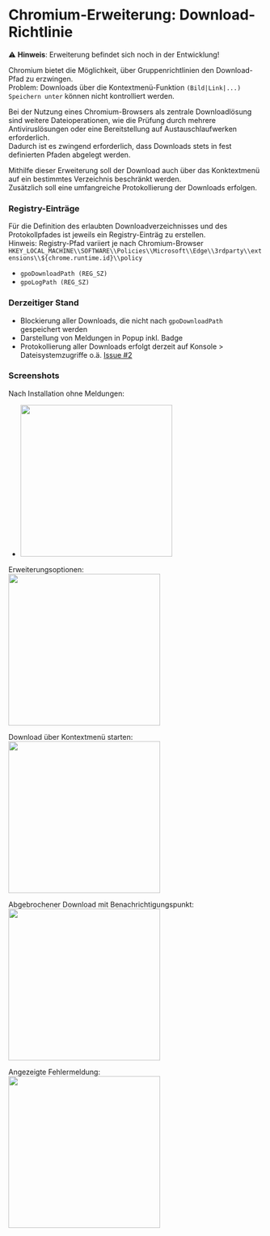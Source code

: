 # Chromium-Erweiterung: Download-Richtlinie

:warning: **Hinweis**: Erweiterung befindet sich noch in der Entwicklung!

Chromium bietet die Möglichkeit, über Gruppenrichtlinien den Download-Pfad zu erzwingen.<br>Problem: Downloads über die Kontextmenü-Funktion `(Bild|Link|...) Speichern unter` können nicht kontrolliert werden.

Bei der Nutzung eines Chromium-Browsers als zentrale Downloadlösung sind weitere Dateioperationen, wie die Prüfung durch mehrere Antiviruslösungen oder eine Bereitstellung auf Austauschlaufwerken erforderlich.<br>Dadurch ist es zwingend erforderlich, dass Downloads stets in fest definierten Pfaden abgelegt werden.

Mithilfe dieser Erweiterung soll der Download auch über das Konktextmenü auf ein bestimmtes Verzeichnis beschränkt werden.<br>Zusätzlich soll eine umfangreiche Protokollierung der Downloads erfolgen.

### Registry-Einträge
Für die Definition des erlaubten Downloadverzeichnisses und des Protokollpfades ist jeweils ein Registry-Einträg zu erstellen.<br>Hinweis: Registry-Pfad variiert je nach Chromium-Browser<br>
`HKEY_LOCAL_MACHINE\\SOFTWARE\\Policies\\Microsoft\\Edge\\3rdparty\\extensions\\${chrome.runtime.id}\\policy`
 - `gpoDownloadPath (REG_SZ)`
 - `gpoLogPath (REG_SZ)`

### Derzeitiger Stand
 - Blockierung aller Downloads, die nicht nach `gpoDownloadPath` gespeichert werden
 - Darstellung von Meldungen in Popup inkl. Badge
 - Protokollierung aller Downloads erfolgt derzeit auf Konsole > Dateisystemzugriffe o.ä. [Issue #2](/../../issues/2)

### Screenshots
Nach Installation ohne Meldungen:<br>
 - <img src="https://github.com/KNGP14/chromium-download-policy/blob/master/media/prev_no-messages.png" height="300">

Erweiterungsoptionen:<br>
<img src="https://github.com/KNGP14/chromium-download-policy/blob/master/media/prev_options-page.png" height="300">

Download über Kontextmenü starten:<br>
<img src="https://github.com/KNGP14/chromium-download-policy/blob/master/media/prev_start-download.png" height="300">

Abgebrochener Download mit Benachrichtigungspunkt:<br>
<img src="https://github.com/KNGP14/chromium-download-policy/blob/master/media/prev_cancled-download-and-badge.png" height="300">

Angezeigte Fehlermeldung:<br>
<img src="https://github.com/KNGP14/chromium-download-policy/blob/master/media/prev_cancled-download-message.png" height="300">
